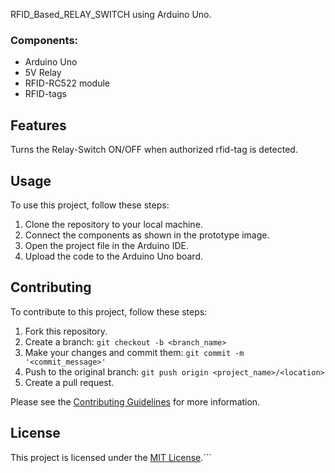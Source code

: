 RFID_Based_RELAY_SWITCH using Arduino Uno.

### Components:
- Arduino Uno
- 5V Relay
- RFID-RC522 module
- RFID-tags

## Features
Turns the Relay-Switch ON/OFF when authorized rfid-tag is detected.


## Usage

To use this project, follow these steps:

1. Clone the repository to your local machine.
2. Connect the components as shown in the prototype image.
3. Open the project file in the Arduino IDE.
4. Upload the code to the Arduino Uno board. 

## Contributing

To contribute to this project, follow these steps:

1. Fork this repository.
2. Create a branch: `git checkout -b <branch_name>`
3. Make your changes and commit them: `git commit -m '<commit_message>'`
4. Push to the original branch: `git push origin <project_name>/<location>`
5. Create a pull request.

Please see the [Contributing Guidelines](CONTRIBUTING.md) for more information.

## License

This project is licensed under the [MIT License](LICENSE).```

